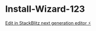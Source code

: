 # Install-Wizard-123

[Edit in StackBlitz next generation editor ⚡️](https://stackblitz.com/~/github.com/EsotericStudent/Install-Wizard-123)